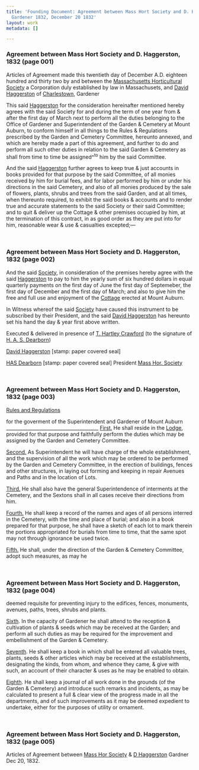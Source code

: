 ```yaml
---
title: 'Founding Document: Agreement between Mass Hort Society and D. Haggerston,
  Gardener 1832, December 20 1832'
layout: work
metadata: []

---
```

<div class="pages">
<div id="page-1218024">
<h3><a name="page-1218024">Agreement between Mass Hort Society and D. Haggerston, 1832 (page 001)</a></h3>
<div class="page-content">
<p>Articles of Agreement made this <date when='1832-12-20'>twentieth<span class='line-break'> </span>day of December A.D. eighteen hundred and thirty two</date><span class='line-break'> </span>by and between the <a href='/pages/subjects/54281' title='Massachusetts Horticultural Society'>Massachusetts Horticultural Society</a><span class='line-break'> </span>a Corporation duly established by law in Massachu<span class='line-break'></span>sets, and <a href='/pages/subjects/54282' title='Haggerston, David'>David Haggerston</a> of <a href='/pages/subjects/54284' title='Charlestown, MA'>Charlestown</a>, Gardener</p>
<p>This said <a href='/pages/subjects/54282' title='Haggerston, David'>Haggerston</a> for the consideration herein<span class='line-break'></span>after mentioned hereby agrees with the said Society for<span class='line-break'> </span>and during the term of one year from &amp; after the first<span class='line-break'> </span>day of March next to perform all the duties belonging<span class='line-break'> </span>to the Office of Gardener and Superintendent of the Garden<span class='line-break'> </span>&amp; Cemetery at Mount Auburn, to conform himself in all<span class='line-break'> </span>things to the Rules &amp; Regulations prescribed by the Garden<span class='line-break'> </span>and Cemetery Committee, hereunto annexed, and which<span class='line-break'> </span>are hereby made a part of this agreement, and further to<span class='line-break'> </span>do and perform all such other duties in relation to the <span class='line-break'> </span>said Garden &amp; Cemetery as shall from time to time be as<span class='line-break'></span>signed^<sup>to</sup> him by the said Committee.</p>
<p>And the said <a href='/pages/subjects/54282' title='Haggerston, David'>Haggerston</a><span class='line-break'> </span>further agrees to keep true &amp; just accounts in books provided<span class='line-break'> </span>for that purpose by the said Committee, of all monies re<span class='line-break'></span>ceived by him for burial fees, and for labor performed by<span class='line-break'> </span>him or under his directions in the said Cemetery, and also<span class='line-break'> </span>of all monies produced by the sale of flowers, plants, shrubs<span class='line-break'> </span>and trees from the said Garden, and at all times, when there<span class='line-break'></span>unto required, to exhibit the said books &amp; accounts and to<span class='line-break'> </span>render true and accurate statements to the said Society<span class='line-break'> </span>or their said Committee; and to quit &amp; deliver up the<span class='line-break'> </span>Cottage &amp; other premises occupied by him, at the termina<span class='line-break'></span>tion of this contract, in as good order as they are put into<span class='line-break'> </span>for him, reasonable wear &amp; use &amp; casualties excepted;—</p>
</div>
</div>
<br />
<div id="page-1218025">
<h3><a name="page-1218025">Agreement between Mass Hort Society and D. Haggerston, 1832 (page 002)</a></h3>
<div class="page-content">
<p>And the said <a href='/pages/subjects/54281' title='Massachusetts Horticultural Society'><!--Mass Hort-->Society</a>, in consideration of the<span class='line-break'> </span>premises hereby agree with the said <a href='/pages/subjects/54282' title='Haggerston, David'>Haggerston</a> to<span class='line-break'> </span>pay to him the yearly sum of six hundred dollars in<span class='line-break'> </span>equal quarterly payments on the first day of June<span class='line-break'> </span>the first day of Septemeber, the first day of December<span class='line-break'> </span>and the first day of March; and also to give him the<span class='line-break'> </span>free and full use and enjoyment of the <a href='/pages/subjects/54286' title='Gardener&apos;s House'>Cottage</a> erected<span class='line-break'> </span>at Mount Auburn.</p>
<p>In Witness whereof the said <a href='/pages/subjects/54281' title='Massachusetts Horticultural Society'><!--Mass Hort-->Society</a> have caus<span class='line-break'></span>ed this instrument to be subscribed by their Presi<span class='line-break'></span>dent, and the said <a href='/pages/subjects/54282' title='Haggerston, David'>David Haggerston</a> has hereunto set<span class='line-break'> </span>his hand the day &amp; year first above written.</p>
<p>Executed &amp; delivered<span class='line-break'> </span>in presence of<span class='line-break'> </span><a href='/pages/subjects/54290' title='Crawford, T. Hartley'>T. Hartley Crawford</a> (to the<span class='line-break'> </span>signature of <a href='/pages/subjects/54351' title='Dearborn, Henry A. S.'>H. A. S. Dearborn</a>)</p>
<p><a href='/pages/subjects/54282' title='Haggerston, David'>David Haggerston</a> [stamp: paper covered seal]</p>
<p><a href='/pages/subjects/54351' title='Dearborn, Henry A. S.'>HAS Dearborn</a> [stamp: paper covered seal]<span class='line-break'> </span>President <a href='/pages/subjects/54281' title='Massachusetts Horticultural Society'>Mass<span class='line-break'> </span>Hor. Society</a></p>
</div>
</div>
<br />
<div id="page-1218026">
<h3><a name="page-1218026">Agreement between Mass Hort Society and D. Haggerston, 1832 (page 003)</a></h3>
<div class="page-content">
<p><ins>Rules and Regulations</ins></p>
<p>for the goverment of the Superintendent and<span class='line-break'> </span>Gardener of Mount Auburn<span class='line-break'> </span>_______________________________________<span class='line-break'> </span><ins>First.</ins> He shall reside in the <a href='/pages/subjects/54286' title='Gardener&apos;s House'>Lodge</a>, provided for that<span class='line-break'> </span>purpose and faithfully perform the duties which may be<span class='line-break'> </span>assigned by the Garden and Cemetery Committee.</p>
<p><ins>Second.</ins> As Superintendent he will have charge of<span class='line-break'> </span>the whole establishment, and the supervision of all the<span class='line-break'> </span>work which may be ordered to be performed by the Garden<span class='line-break'> </span>and Cemetery Committee, in the erection of buildings,<span class='line-break'> </span>fences and other structures, in laying out forming and<span class='line-break'> </span>keeping in repair Avenues and Paths and in the location<span class='line-break'> </span>of Lots.</p>
<p><ins>Third.</ins> He shall also have the general Superinten<span class='line-break'></span>dence of interments at the Cemetery, and the Sextons<span class='line-break'> </span>shall in all cases receive their directions from him.</p>
<p><ins>Fourth.</ins> He shall keep a record of the names and<span class='line-break'> </span>ages of all persons interred in the Cemetery, with the time<span class='line-break'> </span>and place of burial; and also in a book prepared for that<span class='line-break'> </span>purpose, he shall have a sketch of each lot to mark<span class='line-break'> </span>therein the portions appropriated for burials from time<span class='line-break'> </span>to time, that the same spot may not through ignorance<span class='line-break'> </span>be used twice.</p>
<p><ins>Fifth.</ins> He shall, under the direction of the Garden<span class='line-break'> </span>&amp; Cemetery Committee, adopt such measures, as may he<span class='line-break'> </span></p>
</div>
</div>
<br />
<div id="page-1218027">
<h3><a name="page-1218027">Agreement between Mass Hort Society and D. Haggerston, 1832 (page 004)</a></h3>
<div class="page-content">
<p>deemed requisite for preventing injury to the edifices,<span class='line-break'> </span>fences, monuments, avenues, paths, trees, shrubs and<span class='line-break'> </span>plants.</p>
<p><ins>Sixth</ins>. In the capacity of Gardener he shall attend<span class='line-break'> </span>to the reception &amp; cultivation of plants &amp; seeds which<span class='line-break'> </span>may be received at the Garden; and perform all such<span class='line-break'> </span>duties as may be required for the improvement and<span class='line-break'> </span>embellishment of the Garden &amp; Cemetery.</p>
<p><ins>Seventh</ins>. He shall keep a book in which shall be<span class='line-break'> </span>entered all valuable trees, plants, seeds &amp; other articles which<span class='line-break'> </span>may be received at the establishments, designating the kinds,<span class='line-break'> </span>from whom, and whence they came, &amp; give with such, an<span class='line-break'> </span>account of their character &amp; uses as he may be enabled<span class='line-break'> </span>to obtain.</p>
<p><ins>Eighth</ins>. He shall keep a journal of all work done<span class='line-break'> </span>in the grounds (of the Garden &amp; Cemetery) and introduce<span class='line-break'> </span>such remarks and incidents, as may be calculated to pre<span class='line-break'></span>sent a full &amp; clear view of the progress made in all the<span class='line-break'> </span>departments, and of such improvements as it may be<span class='line-break'> </span>deemed expedient to undertake, either for the purposes<span class='line-break'> </span>of utility or ornament.</p>
</div>
</div>
<br />
<div id="page-1218028">
<h3><a name="page-1218028">Agreement between Mass Hort Society and D. Haggerston, 1832 (page 005)</a></h3>
<div class="page-content">
<p>Articles of Agreement between<span class='line-break'> </span><a href='/pages/subjects/54281' title='Massachusetts Horticultural Society'>Mass Hor Society</a> &amp; <a href='/pages/subjects/54282' title='Haggerston, David'>D Hag<span class='line-break'></span>gerston</a> Gardner<span class='line-break'> </span><date when='1832-12-20'>Dec 20, 1832</date>.</p>
</div>
</div>
<br />
</div>
